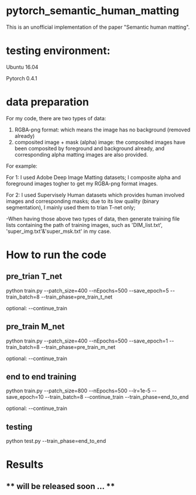 # pytorch_semantic_human_matting
This is an unofficial implementation of the paper "Semantic human matting". 

# testing environment:
Ubuntu 16.04

Pytorch 0.4.1

# data preparation
For my code, there are two types of data:
1. RGBA-png format: which means the image has no background (removed already)
2. composited image + mask (alpha) image: the composited images have been composited by foreground and background already, and corresponding alpha matting images are also provided.

For example: 

For 1: I used Adobe Deep Image Matting datasets; I composite alpha and foreground images togher to get my RGBA-png format images.

For 2: I used Supervisely Human datasets which provides human involved images and corresponding masks; due to its low quality (binary segmentation), I mainly used them to trian T-net only;

-When having those above two types of data, then generate training file lists containing the path of training images, such as 'DIM_list.txt', 'super_img.txt'&'super_msk.txt' in my case.

# How to run the code
## pre_trian T_net
python train.py --patch_size=400 --nEpochs=500 --save_epoch=5 --train_batch=8 --train_phase=pre_train_t_net

optional: --continue_train

## pre_train M_net
python train.py --patch_size=400 --nEpochs=500 --save_epoch=1 --train_batch=8 --train_phase=pre_train_m_net

optional: --continue_train

## end to end training
python train.py --patch_size=800 --nEpochs=500 --lr=1e-5 --save_epoch=10 --train_batch=8 --continue_train --train_phase=end_to_end

optional: --continue_train

## testing
python test.py --train_phase=end_to_end

# Results
** will be released soon ... **
-------------------------------
